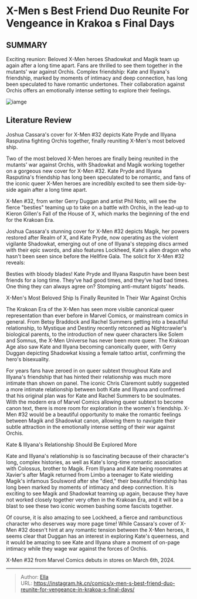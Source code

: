 # X-Men s Best Friend Duo Reunite For Vengeance in Krakoa s Final Days


## SUMMARY 



  Exciting reunion: Beloved X-Men heroes Shadowkat and Magik team up again after a long time apart. Fans are thrilled to see them together in the mutants&#39; war against Orchis.   Complex friendship: Kate and Illyana&#39;s friendship, marked by moments of intimacy and deep connection, has long been speculated to have romantic undertones. Their collaboration against Orchis offers an emotionally intense setting to explore their feelings.  

![iamge](https://static1.srcdn.com/wordpress/wp-content/uploads/2022/09/Kate-Pryde-Illyana-Rasputina-Shadowcat-Magik-Featured-Image-2.jpg)

## Literature Review

Joshua Cassara&#39;s cover for X-Men #32 depicts Kate Pryde and Illyana Rasputina fighting Orchis together, finally reuniting X-Men&#39;s most beloved ship.  




Two of the most beloved X-Men heroes are finally being reunited in the mutants&#39; war against Orchis, with Shadowkat and Magik working together on a gorgeous new cover for X-Men #32. Kate Pryde and Illyana Rasputina&#39;s friendship has long been speculated to be romantic, and fans of the iconic queer X-Men heroes are incredibly excited to see them side-by-side again after a long time apart.




X-Men #32, from writer Gerry Duggan and artist Phil Noto, will see the fierce &#34;besties&#34; teaming up to take on a battle with Orchis, in the lead-up to Kieron Gillen&#39;s Fall of the House of X, which marks the beginning of the end for the Krakoan Era.

          

Joshua Cassara&#39;s stunning cover for X-Men #32 depicts Magik, her powers restored after Realm of X, and Kate Pryde, now operating as the violent vigilante Shadowkat, emerging out of one of Illyana&#39;s stepping discs armed with their epic swords, and also features Lockheed, Kate&#39;s alien dragon who hasn&#39;t been seen since before the Hellfire Gala. The solicit for X-Men #32 reveals:


Besties with bloody blades! Kate Pryde and Illyana Rasputin have been best friends for a long time. They’ve had good times, and they’ve had bad times. One thing they can always agree on? Stomping anti-mutant bigots’ heads.






 X-Men&#39;s Most Beloved Ship Is Finally Reunited In Their War Against Orchis 
          

The Krakoan Era of the X-Men has seen more visible canonical queer representation than ever before in Marvel Comics, or mainstream comics in general. From Betsy Braddock and Rachel Summers getting into a beautiful relationship, to Mystique and Destiny recently retconned as Nightcrawler&#39;s biological parents, to the introduction of new queer characters like Solem and Somnus, the X-Men Universe has never been more queer. The Krakoan Age also saw Kate and Illyana becoming canonically queer, with Gerry Duggan depicting Shadowkat kissing a female tattoo artist, confirming the hero&#39;s bisexuality.

For years fans have zeroed in on queer subtext throughout Kate and Illyana&#39;s friendship that has hinted their relationship was much more intimate than shown on panel. The iconic Chris Claremont subtly suggested a more intimate relationship between both Kate and Illyana and confirmed that his original plan was for Kate and Rachel Summers to be soulmates. With the modern era of Marvel Comics allowing queer subtext to become canon text, there is more room for exploration in the women&#39;s friendship. X-Men #32 would be a beautiful opportunity to make the romantic feelings between Magik and Shadowkat canon, allowing them to navigate their subtle attraction in the emotionally intense setting of their war against Orchis.






 Kate &amp; Illyana&#39;s Relationship Should Be Explored More 
          

Kate and Illyana&#39;s relationship is so fascinating because of their character&#39;s long, complex histories, as well as Kate&#39;s long-time romantic association with Colossus, brother to Magik. From Illyana and Kate being roommates at Xavier&#39;s after Magik returned from Limbo a teenager to Kate wielding Magik&#39;s infamous Soulsword after she &#34;died,&#34; their beautiful friendship has long been marked by moments of intimacy and deep connection. It is exciting to see Magik and Shadowkat teaming up again, because they have not worked closely together very often in the Krakoan Era, and it will be a blast to see these two iconic women bashing some fascists together.

Of course, it is also amazing to see Lockheed, a fierce and rambunctious character who deserves way more page time! While Cassara&#39;s cover of X-Men #32 doesn&#39;t hint at any romantic tension between the X-Men heroes, it seems clear that Duggan has an interest in exploring Kate&#39;s queerness, and it would be amazing to see Kate and Illyana share a moment of on-page intimacy while they wage war against the forces of Orchis.




X-Men #32 from Marvel Comics debuts in stores on March 6th, 2024.



---

> Author: [Ella](https://instagram.hk.cn/)  
> URL: https://instagram.hk.cn/comics/x-men-s-best-friend-duo-reunite-for-vengeance-in-krakoa-s-final-days/  

